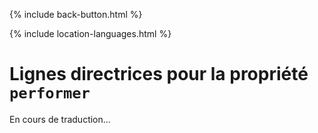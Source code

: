 {% include back-button.html %}

{% include location-languages.html %}

# Lignes directrices pour la propriété `performer`

En cours de traduction...
